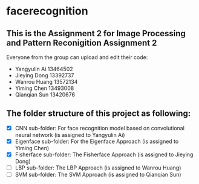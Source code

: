 # facerecognition
## This is the Assignment 2 for Image Processing and Pattern Reconigition Assignment 2
Everyone from the group can upload and edit their code:
- Yangyulin Ai 13464502
- Jieying Dong 13392737
- Wanrou Huang 13572134
- Yiming Chen 13493008
- Qianqian Sun 13420676

## The folder structure of this project as following:
- [x] CNN sub-folder: For face recognition model based on convolutional neural network (is assigned to Yangyulin Ai)
- [x] Eigenface sub-folder: For the Eigenface Approach (is assigned to Yiming Chen)
- [x] Fisherface sub-folder: The Fisherface Approach (is assigned to Jieying Dong)
- [ ] LBP sub-folder: The LBP Approach (is assigned to Wanrou Huang)
- [ ] SVM sub-folder: The SVM Approach (is assigned to Qianqian Sun)
